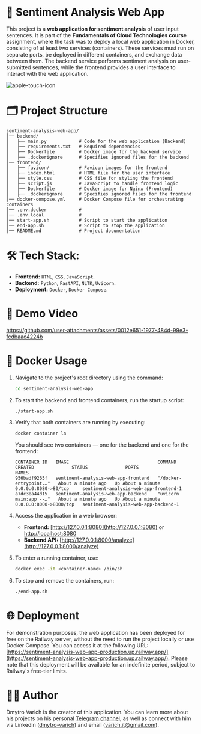 # 🙂 Sentiment Analysis Web App
This project is a **web application for sentiment analysis** of user input sentences. It is part of the **Fundamentals of Cloud Technologies course** assignment, where the task was to deploy a local web application in Docker, consisting of at least two services (containers). These services must run on separate ports, be deployed in different containers, and exchange data between them. The backend service performs sentiment analysis on user-submitted sentences, while the frontend provides a user interface to interact with the web application.

![apple-touch-icon](https://github.com/user-attachments/assets/877067eb-ca4d-496f-b68a-3c84698a8217) 

# 🗂️ Project Structure

```
sentiment-analysis-web-app/
│── backend/ 
│   ├── main.py            # Code for the web application (Backend)
│   ├── requirements.txt   # Required dependencies 
│   ├── Dockerfile         # Docker image for the backend service
│   ├── .dockerignore      # Specifies ignored files for the backend 
│── frontend/ 
│   ├── favicon/           # Favicon images for the frontend
│   ├── index.html         # HTML file for the user interface
│   ├── style.css          # CSS file for styling the frontend
│   ├── script.js          # JavaScript to handle frontend logic
│   ├── Dockerfile         # Docker image for Nginx (Frontend)
│   ├── .dockerignore      # Specifies ignored files for the frontend
│── docker-compose.yml     # Docker Compose file for orchestrating containers
│── .env.docker            # 
│── .env.local             # 
│── start-app.sh           # Script to start the application
│── end-app.sh             # Script to stop the application
│── README.md              # Project documentation
```

# 🛠️ Tech Stack:
- **Frontend:** `HTML`, `CSS`, `JavaScript`.
- **Backend:** `Python`, `FastAPI`, `NLTK`, `Uvicorn`. 
- **Deployment:** `Docker`, `Docker Compose`.

# 🎥 Demo Video

https://github.com/user-attachments/assets/0012e651-1977-484d-99e3-fcdbaac4224b

# 🐳 Docker Usage 

1. Navigate to the project's root directory using the command:  
   ```sh
   cd sentiment-analysis-web-app
   ```

2. To start the backend and frontend containers, run the startup script:  
   ```sh
   ./start-app.sh 
   ```

3. Verify that both containers are running by executing:  
   ```sh
   docker container ls
   ```
   You should see two containers — one for the backend and one for the frontend:  
   ```plaintext
   CONTAINER ID   IMAGE                                 COMMAND                  CREATED              STATUS              PORTS                    NAMES
   956badf9265f   sentiment-analysis-web-app-frontend   "/docker-entrypoint.…"   About a minute ago   Up About a minute   0.0.0.0:8080->80/tcp     sentiment-analysis-web-app-frontend-1
   a7dc3ea44d15   sentiment-analysis-web-app-backend    "uvicorn main:app --…"   About a minute ago   Up About a minute   0.0.0.0:8000->8000/tcp   sentiment-analysis-web-app-backend-1
   ```

4. Access the application in a web browser:  
   - **Frontend:** [http://127.0.0.1:8080](http://127.0.0.1:8080) or [http://localhost:8080](http://localhost:8080)  
   - **Backend API:** [http://127.0.0.1:8000/analyze](http://127.0.0.1:8000/analyze)  

5. To enter a running container, use:  
   ```sh
   docker exec -it <container-name> /bin/sh
   ```

6. To stop and remove the containers, run:  
   ```sh
   ./end-app.sh
   ```
# 🌐 Deployment
For demonstration purposes, the web application has been deployed for free on the Railway server, without the need to run the project locally or use Docker Compose. You can access it at the following URL: [https://sentiment-analysis-web-app-production.up.railway.app/](https://sentiment-analysis-web-app-production.up.railway.app/). Please note that this deployment will be available for an indefinite period, subject to Railway's free-tier limits.

# 🧑🏻 Author
Dmytro Varich is the creator of this application. You can learn more about his projects on his personal [Telegram channel](https://t.me/varich_channel), as well as connect with him via LinkedIn ([dmytro-varich](https://www.linkedin.com/in/dmytro-varich/)) and email (varich.it@gmail.com).
